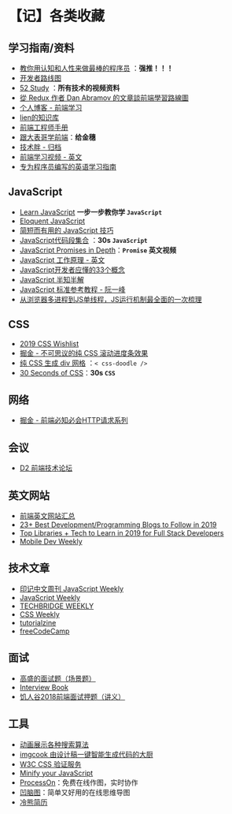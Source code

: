 # 【记】各类收藏


## 学习指南/资料

+ [教你用认知和人性来做最棒的程序员](https://juejin.im/post/5c3f23606fb9a049b50715f0) ：**强推！！！**
+ [开发者路线图](https://github.com/kamranahmedse/developer-roadmap)
+ [52 Study](http://www.52studyit.com/)  ：**所有技术的视频资料**
+ [從 Redux 作者 Dan Abramov 的文章談前端學習路線圖 ](https://github.com/aszx87410/blog/issues/37)
+ [个人博客 - 前端学习](https://github.com/amandakelake/blog)
+ [lien的知识库](https://lienjack.github.io/Blog/knowledge/learn/)
+ [前端工程师手册](https://leohxj.gitbooks.io/front-end-database/content/index.html)
+ [跟大表哥学前端](https://biaoyansu.com/)：**给金穗**
+ [技术胖 - 归档](http://jspang.com/archives/)
+ [前端学习视频 - 英文](https://scrimba.com/)
+ [专为程序员编写的英语学习指南](https://github.com/yujiangshui/A-Programmers-Guide-to-English)



## JavaScript

+  [Learn JavaScript](https://learnjavascript.online/) **一步一步教你学 `JavaScript`**
+  [Eloquent JavaScript](http://eloquentjavascript.net/)
+  [简短而有用的 JavaScript 技巧](https://github.com/loverajoel/jstips)
+  [JavaScript代码段集合](https://github.com/30-seconds/30-seconds-of-code) ：**30s `JavaScript`**
+  [JavaScript Promises in Depth](https://egghead.io/courses/javascript-promises-in-depth)：**`Promise` 英文视频**
+  [JavaScript 工作原理 - 英文](https://blog.sessionstack.com/tagged/tutorial)
+  [JavaScript开发者应懂的33个概念 ](https://github.com/stephentian/33-js-concepts)
+ [JavaScript 半知半解](https://www.kancloud.cn/dennis/tgjavascript/241800)
+ [JavaScript 标准参考教程 - 阮一峰](http://javascript.ruanyifeng.com/)
+ [从浏览器多进程到JS单线程，JS运行机制最全面的一次梳理](https://imweb.io/topic/5b72d4ef15554e6d3409f817)

## CSS

+ [2019 CSS Wishlist](https://css-tricks.com/)
+ [掘金 - 不可思议的纯 CSS 滚动进度条效果](https://juejin.im/post/5c35953ce51d45523f04b6d2?utm_source=gold_browser_extension)
+ [ 纯 CSS 生成 div 网格](https://css-doodle.com/) ：`< css-doodle />`
+ [30 Seconds of CSS](https://30-seconds.github.io/30-seconds-of-css/)：**30s `CSS`**


## 网络

+ [掘金 - 前端必知必会HTTP请求系列](https://juejin.im/post/5c2db028f265da61273d8186)


## 会议

+ [D2 前端技术论坛](https://www.yuque.com/d2forum)


## 英文网站

+ [前端英文网站汇总](https://www.notion.so/0ba81e1707ae479b8c2b9ec79fe3a3ce)
+ [23+ Best Development/Programming Blogs to Follow in 2019](https://aircto.com/blog/best-development-programming-blogs/)
+ [Top Libraries + Tech to Learn in 2019 for Full Stack Developers](https://medium.com/zerotomastery/top-libraries-tech-to-learn-in-2019-for-full-stack-developers-f8c0331b8a00)
+ [Mobile Dev Weekly](https://mobiledevweekly.com/)


## 技术文章

+ [印记中文周刊 JavaScript Weekly](https://weekly.docschina.org/javascript/)
+ [JavaScript Weekly](https://javascriptweekly.com/issues)
+ [TECHBRIDGE WEEKLY](https://weekly.techbridge.cc/)
+ [CSS Weekly](https://css-weekly.com/archives/)
+ [tutorialzine](https://tutorialzine.com/)
+ [freeCodeCamp](https://medium.freecodecamp.org/)


## 面试

+ [高盛的面试题（场景题）](https://www.douban.com/note/652759651/)
+ [Interview Book](https://mountain-buzhou.github.io/Interview-Book/guide/)
+ [饥人谷2018前端面试押题（讲义）](https://zhuanlan.zhihu.com/p/34536462)


## 工具

+ [动画展示各种搜索算法](http://www.webhek.com/post/pathfinding.html)
+ [imgcook 由设计稿一键智能生成代码的大厨](https://imgcook.taobao.org/)
+ [W3C CSS 验证服务](http://jigsaw.w3.org/css-validator/)
+ [Minify your JavaScript](https://javascript-minifier.com/)
+ [ProcessOn](https://www.processon.com/)：免费在线作图，实时协作
+ [凹脑图](https://aonaotu.com/home)：简单又好用的在线思维导图
+ [冷熊简历](http://cv.ftqq.com/#)
